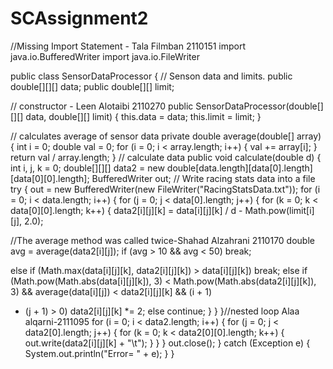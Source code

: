 # SCAssignment2

//Missing Import Statement - Tala Filmban 2110151
import java.io.BufferedWriter
import java.io.FileWriter

public class SensorDataProcessor {
// Senson data and limits.
public double[][][] data;
public double[][] limit;

// constructor - Leen Alotaibi 2110270
public SensorDataProcessor(double[][][] data, double[][] limit) {
this.data = data;
this.limit = limit;
}

// calculates average of sensor data
private double average(double[] array) {
int i = 0;
double val = 0;
for (i = 0; i < array.length; i++) {
val += array[i];
}
return val / array.length;
}
// calculate data
public void calculate(double d) {
int i, j, k = 0;
double[][][] data2 = new
double[data.length][data[0].length][data[0][0].length];
BufferedWriter out;
// Write racing stats data into a file
try {
out = new BufferedWriter(new FileWriter("RacingStatsData.txt"));
for (i = 0; i < data.length; i++) {
for (j = 0; j < data[0].length; j++) {
for (k = 0; k < data[0][0].length; k++) {
data2[i][j][k] = data[i][j][k] / d -
Math.pow(limit[i][j], 2.0);

//The average method was called twice-Shahad Alzahrani 2110170
double avg = average(data2[i][j]); 
if (avg > 10 && avg < 50)
break;

else if (Math.max(data[i][j][k], data2[i][j][k]) >
data[i][j][k])
break;
else if (Math.pow(Math.abs(data[i][j][k]), 3) <
Math.pow(Math.abs(data2[i][j][k]), 3)
&& average(data[i][j]) < data2[i][j][k] && (i + 1)
* (j + 1) > 0)
data2[i][j][k] *= 2;
else
continue;
}
}
}//nested loop Alaa alqarni-2111095
for (i = 0; i < data2.length; i++) {
   for (j = 0; j < data2[0].length; j++) {
      for (k = 0; k < data2[0][0].length; k++) {
         out.write(data2[i][j][k] + "\t");
      }
}
}
out.close();
} catch (Exception e) {
System.out.println("Error= " + e);
}
}

